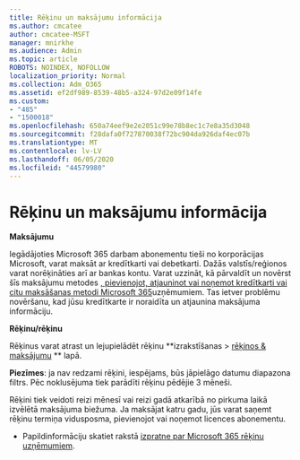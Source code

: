 ```yaml
---
title: Rēķinu un maksājumu informācija
ms.author: cmcatee
author: cmcatee-MSFT
manager: mnirkhe
ms.audience: Admin
ms.topic: article
ROBOTS: NOINDEX, NOFOLLOW
localization_priority: Normal
ms.collection: Adm_O365
ms.assetid: ef2df989-8539-48b5-a324-97d2e09f14fe
ms.custom:
- "485"
- "1500018"
ms.openlocfilehash: 650a74eef9e2e2051c99e78b8ec1c7e8a35d3048
ms.sourcegitcommit: f28dafa0f727870038f72bc904da926daf4ec07b
ms.translationtype: MT
ms.contentlocale: lv-LV
ms.lasthandoff: 06/05/2020
ms.locfileid: "44579980"
---
```

# <a name="invoice-and-payment-information"></a>Rēķinu un maksājumu informācija

**Maksājumu**

Iegādājoties Microsoft 365 darbam abonementu tieši no korporācijas Microsoft, varat maksāt ar kredītkarti vai debetkarti.  Dažās valstīs/reģionos varat norēķināties arī ar bankas kontu.  Varat uzzināt, kā pārvaldīt un novērst šīs maksājumu metodes [, pievienojot, atjauninot vai noņemot kredītkarti vai citu maksāšanas metodi Microsoft 365](https://go.microsoft.com/fwlink/?linkid=2118133)uzņēmumiem.  Tas ietver problēmu novēršanu, kad jūsu kredītkarte ir noraidīta un atjaunina maksājuma informāciju.

**Rēķinu/rēķinu**

Rēķinus varat atrast un lejupielādēt rēķinu **izrakstīšanas > [rēķinos & maksājumu](https://go.microsoft.com/fwlink/p/?linkid=848039) ** lapā.  

**Piezīmes**: ja nav redzami rēķini, iespējams, būs jāpielāgo datumu diapazona filtrs.  Pēc noklusējuma tiek parādīti rēķinu pēdējie 3 mēneši.

Rēķini tiek veidoti reizi mēnesī vai reizi gadā atkarībā no pirkuma laikā izvēlētā maksājuma biežuma.  Ja maksājat katru gadu, jūs varat saņemt rēķinu termiņa vidusposma, pievienojot vai noņemot licences abonementu.
 
- Papildinformāciju skatiet rakstā [izpratne par Microsoft 365 rēķinu uzņēmumiem](https://go.microsoft.com/fwlink/?linkid=2119101).
